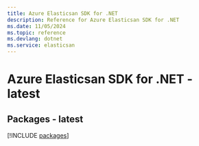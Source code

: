 ```yaml
---
title: Azure Elasticsan SDK for .NET
description: Reference for Azure Elasticsan SDK for .NET
ms.date: 11/05/2024
ms.topic: reference
ms.devlang: dotnet
ms.service: elasticsan
---
```

# Azure Elasticsan SDK for .NET - latest
## Packages - latest
[!INCLUDE [packages](elasticsan-index.md)]